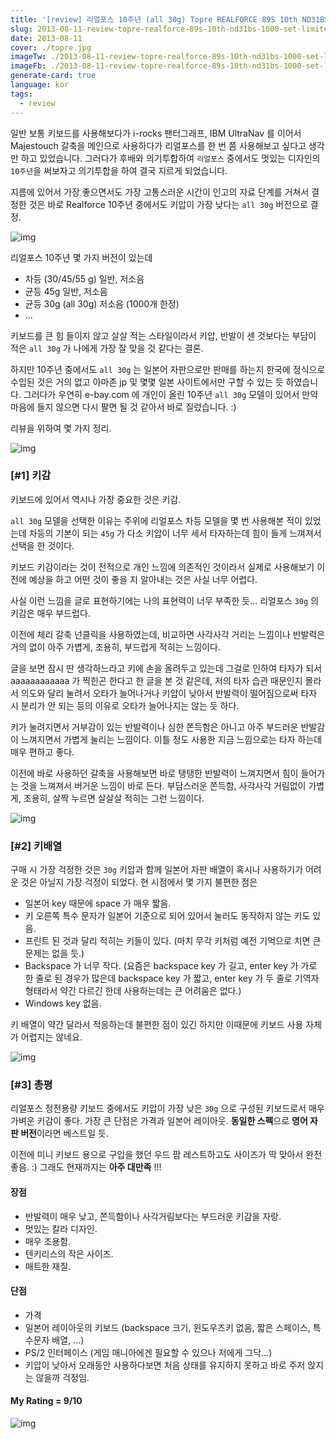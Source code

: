 ```yaml
---
title: '[review] 리얼포스 10주년 (all 30g) Topre REALFORCE 89S 10th ND31BS 1000-set limited version'
slug: 2013-08-11-review-topre-realforce-89s-10th-nd31bs-1000-set-limited-version
date: 2013-08-11
cover: ./topre.jpg
imageTw: ./2013-08-11-review-topre-realforce-89s-10th-nd31bs-1000-set-limited-version-twd.png
imageFb: ./2013-08-11-review-topre-realforce-89s-10th-nd31bs-1000-set-limited-version-fb.png
generate-card: true
language: kor
tags:
  - review
---
```


일반 보통 키보드를 사용해보다가 i-rocks 팬터그래프, IBM UltraNav 를 이어서 Majestouch 갈축을 메인으로 사용하다가 리얼포스를 한 번 쯤 사용해보고 싶다고 생각만 하고 있었습니다. 그러다가 후배와 의기투합하여 `리얼포스` 중에서도 멋있는 디자인의 `10주년`을 써보자고 의기투합을 하여 결국 지르게 되었습니다.

지름에 있어서 가장 좋으면서도 가장 고통스러운 시간이 인고의 자료 단계를 거쳐서 결정한 것은 바로 Realforce 10주년 중에서도 키압이 가장 낮다는 `all 30g` 버전으로 결정.

<!--more-->

![img](https://raw.githubusercontent.com/humb1ec0ding/humb1ec0ding-etc/master/2013/08/1_DSC_9273.jpg)

리얼포스 10주년 몇 가지 버전이 있는데

- 차등 (30/45/55 g) 일반, 저소음
- 균등 45g 일반, 저소음
- 균등 30g (all 30g) 저소음 (1000개 한정)
- ...

키보드를 큰 힘 들이지 않고 살살 적는 스타일이라서 키압, 반발이 센 것보다는 부담이 적은 `all 30g` 가 나에게
가장 잘 맞을 것 같다는 결론.

하지만 10주년 중에서도 `all 30g` 는 일본어 자판으로만 판매를 하는지 한국에 정식으로 수입된 것은 거의 없고
아마존 jp 및 몇몇 일본 사이트에서만 구할 수 있는 듯 하였습니다. 그러다가 우연히 e-bay.com 에 개인이 올린 10주년 `all 30g` 모델이 있어서 만약 마음에 들지 않으면
다시 팔면 될 것 같아서 바로 질렀습니다. :)

리뷰을 위하여 몇 가지 정리.

![img](https://raw.githubusercontent.com/humb1ec0ding/humb1ec0ding-etc/master/2013/08/2_DSC_9275.jpg)

### [#1] 키감

키보드에 있어서 역시나 가장 중요한 것은 키감.

`all 30g` 모델을 선택한 이유는 주위에 리얼포스 차등 모델을 몇 번 사용해본 적이 있었는데
차등의 기본이 되는 `45g` 가 다소 키압이 너무 세서 타자하는데 힘이 들게 느껴져서 선택을 한 것이다.

키보드 키감이라는 것이 전적으로 개인 느낌에 의존적인 것이라서 실제로 사용해보기 이전에 예상을 하고
어떤 것이 좋을 지 알아내는 것은 사실 너무 어렵다.

사실 이런 느낌을 글로 표현하기에는 나의 표현력이 너무 부족한 듯...
리얼포스 `30g` 의 키감은 매우 부드럽다.

이전에 체리 갈축 넌클릭을 사용하였는데, 비교하면 사각사각 거리는 느낌이나 반발력은 거의 없이
아주 가볍게, 조용히, 부드럽게 적히는 느낌이다.

글을 보면 잠시 딴 생각하느라고 키에 손을 올려두고 있는데 그걸로 인하여 타자가 되서 aaaaaaaaaaaa 가 찍힌곤
한다고 한 글을 본 것 같은데, 저의 타자 습관 때문인지 몰라서 의도와 달리 눌려서 오타가 늘어나거나 키압이 낮아서 반발력이 떨어짐으로써 타자 시 분리가 안 되는 등의 이유로 오타가 늘어나지는 않는 듯 하다.

키가 눌려지면서 거부감이 있는 반발력이나 심한 쫀득함은 아니고 아주 부드러운 반발감이 느껴지면서 가볍게 눌리는 느낌이다.
이틀 정도 사용한 지금 느낌으로는 타자 하는데 매우 편하고 좋다.

이전에 바로 사용하던 갈축을 사용해보면 바로 탱탱한 반발력이 느껴지면서 힘이 들어가는 것을 느껴져서 버거운 느낌이 바로 든다.
부담스러운 쫀득함, 사각사각 거림없이 가볍게, 조용히, 살짝 누르면 살살살 적히는 그런 느낌이다.

![img](https://raw.githubusercontent.com/humb1ec0ding/humb1ec0ding-etc/master/2013/08/3_DSC_9252.jpg)

### [#2] 키배열

구매 시 가장 걱정한 것은 `30g` 키압과 함께 일본어 자판 배열이 혹시나 사용하기가 어려운 것은 아닐지 가장 걱정이 되었다.
현 시점에서 몇 가지 불편한 점은

- 일본어 key 때문에 space 가 매우 짧음.
- 키 오른쪽 특수 문자가 일본어 기준으로 되어 있어서 눌러도 동작하지 않는 키도 있음.
- 프린트 된 것과 달리 적히는 키들이 있다. (마치 무각 키처럼 예전 기억으로 치면 큰 문제는 없을 듯.)
- Backspace 가 너무 작다. (요즘은 backspace key 가 길고, enter key 가 가로 한 줄로 된 경우가 많은데 backspace key 가 짧고, enter key 가 두 줄로 기역자 형태라서 약간 다르긴 한데 사용하는데는 큰 어려움은 없다.)
- Windows key 없음.

키 배열이 약간 달라서 적응하는데 불편한 점이 있긴 하지만 이때문에 키보드 사용 자체가 어렵지는 않네요.

![img](https://raw.githubusercontent.com/humb1ec0ding/humb1ec0ding-etc/master/2013/08/4_DSC_9257.jpg)

### [#3] 총평

리얼포스 정전용량 키보드 중에서도 키압이 가장 낮은 `30g` 으로 구성된 키보드로서 매우 가벼운 키감이 좋다. 가장 큰 단점은 가격과 일본어 레이아웃. **동일한 스펙**으로 **영어 자판 버전**이라면 베스트일 듯.

이전에 미니 키보드 용으로 구입을 했던 우드 팜 레스트하고도 사이즈가 딱 맞아서 완전 좋음. :)
그래도 현재까지는 **아주 대만족** !!!

#### 장점

- 반발력이 매우 낮고, 쫀득함이나 사각거림보다는 부드러운 키감을 자랑.
- 멋있는 칼라 디자인.
- 매우 조용함.
- 텐키리스의 작은 사이즈.
- 매트한 재질.

#### 단점

- 가격
- 일본어 레이아웃의 키보드 (backspace 크기, 윈도우즈키 없음, 짧은 스페이스, 특수문자 배열, ...)
- PS/2 인터페이스 (게임 매니아에겐 필요할 수 있으나 저에게 그닥...)
- 키압이 낮아서 오래동안 사용하다보면 처음 상태를 유지하지 못하고 바로 주저 앉지는 않을까 걱정임.

#### My Rating = 9/10

![img](https://raw.githubusercontent.com/humb1ec0ding/humb1ec0ding-etc/master/2013/08/5_DSC_9249.jpg)
